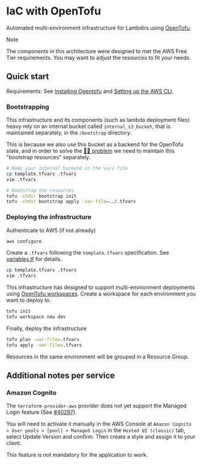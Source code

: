# IaC with OpenTofu

Automated multi-environment infrastructure for Lambdirs using
[OpenTofu](https://opentofu.org/).

> [!NOTE]
> The components in this architecture were designed to met the AWS Free Tier
> requirements. You may want to adjust the resources to fit your needs.

## Quick start

Requirements: See
[Installing Opentofu](https://opentofu.org/docs/intro/install/) and
[Setting up the AWS CLI](https://docs.aws.amazon.com/cli/latest/userguide/getting-started-quickstart.html).

### Bootstrapping

This infrastructure and its components (such as lambda deployment files)
heavy rely on an internal bucket called `internal_s3_bucket`, that is maintained
separately, in the `/bootstrap` directory.

This is because we also use this bucket as a backend for the OpenTofu state,
and in order to solve the
[🐔🥚 problem](https://www.monterail.com/blog/chicken-or-egg-terraforms-remote-backend)
we need to maintain this "bootstrap resources" separately.

```bash
# Name your internal backend in the vars file
cp template.tfvars .tfvars
vim .tfvars

# Bootstrap the resources
tofu -chdir bootstrap init
tofu -chdir bootstrap apply -var-file=../.tfvars
```

### Deploying the infrastructure

Authenticate to AWS (if not already)

```bash
aws configure
```

Create a `.tfvars` following the `template.tfvars` specification. See
[variables.tf](./variables.tf) for details.

```bash
cp template.tfvars .tfvars
vim .tfvars
```

This infrastructure has designed to support multi-environment deployments
using [OpenTofu workspaces](https://opentofu.org/docs/cli/workspaces/).
Create a workspace for each environment you want to deploy to.

```bash
tofu init
tofu workspace new dev
```

Finally, deploy the infrastructure

```bash
tofu plan -var-file=.tfvars
tofu apply -var-file=.tfvars
```

Resources in the same environment will be grouped in a Resource Group.

## Additional notes per service

### Amazon Cognito

The `terraform-provider-aws` provider does not yet support the Managed Login feature
(See [#40297](https://github.com/hashicorp/terraform-provider-aws/issues/40297)).

You will need to activate it manually in the AWS Console at
`Amazon Cognito > User pools > [pool] > Managed Login` in the `Hosted UI (classic)` tab,
select Update Version and confirm. Then create a style and assign it to your client.

This feature is not mandatory for the application to work.
